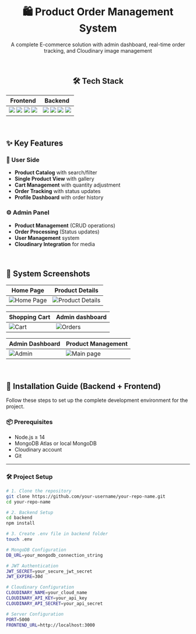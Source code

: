 <h1 align="center">🛍️ Product Order Management System</h1>
<p align="center">A complete E-commerce solution with admin dashboard, real-time order tracking, and Cloudinary image management</p>

<br />

<h2 align="center">🛠 Tech Stack</h2>

<div align="center">
  
| Frontend | Backend |
|----------|---------|
| <img src="https://img.shields.io/badge/Next.js-000000?style=for-the-badge&logo=nextdotjs"> <img src="https://img.shields.io/badge/React-61DAFB?style=for-the-badge&logo=react"> <img src="https://img.shields.io/badge/Redux_Toolkit-764ABC?style=for-the-badge&logo=redux"> <img src="https://img.shields.io/badge/Tailwind_CSS-06B6D4?style=for-the-badge&logo=tailwindcss"> | <img src="https://img.shields.io/badge/Node.js-339933?style=for-the-badge&logo=nodedotjs"> <img src="https://img.shields.io/badge/Express-000000?style=for-the-badge&logo=express"> <img src="https://img.shields.io/badge/MongoDB-47A248?style=for-the-badge&logo=mongodb"> <img src="https://img.shields.io/badge/Cloudinary-FF7B00?style=for-the-badge&logo=cloudinary"> |

</div>

<br />

## ✨ Key Features

### 🛒 User Side
- **Product Catalog** with search/filter
- **Single Product View** with gallery
- **Cart Management** with quantity adjustment
- **Order Tracking** with status updates
- **Profile Dashboard** with order history

### ⚙️ Admin Panel
- **Product Management** (CRUD operations)
- **Order Processing** (Status updates)
- **User Management** system
- **Cloudinary Integration** for media

<br />

## 📸 System Screenshots

<div align="center">

| Home Page | Product Details |
|-----------|-----------------|
| ![Home Page](https://github.com/user-attachments/assets/b5aa00ee-8e57-4ec8-9049-4c2ecee03b27) | ![Product Details](https://github.com/user-attachments/assets/b9b76aa3-4a65-40b5-9380-ed0f1ebb819f) |

| Shopping Cart | Admin dashboard |
|--------------|----------------|
| ![Cart](https://github.com/user-attachments/assets/d284f95b-ad57-40e1-ad08-12571cba6243) | ![Orders](https://github.com/user-attachments/assets/f81db0bd-bea8-43c7-81ce-67d7354a3c4d) |

| Admin Dashboard | Product Management |
|----------------|--------------------|
| ![Admin](https://github.com/user-attachments/assets/fa36c0e0-0bc3-42bc-b679-2beae5d7ed30) | ![Main page](https://github.com/user-attachments/assets/1cef4f42-9cd9-4f2f-b6fc-39343dd05b53) |

</div>

<br />

## 🚀 Installation Guide (Backend + Frontend)

Follow these steps to set up the complete development environment for the project.

### 📦 Prerequisites

- Node.js ≥ 14  
- MongoDB Atlas or local MongoDB  
- Cloudinary account  
- Git

---

### 🛠️ Project Setup

```bash
# 1. Clone the repository
git clone https://github.com/your-username/your-repo-name.git
cd your-repo-name

# 2. Backend Setup
cd backend
npm install

# 3. Create .env file in backend folder
touch .env

# MongoDB Configuration
DB_URL=your_mongodb_connection_string

# JWT Authentication
JWT_SECRET=your_secure_jwt_secret
JWT_EXPIRE=30d

# Cloudinary Configuration
CLOUDINARY_NAME=your_cloud_name
CLOUDINARY_API_KEY=your_api_key
CLOUDINARY_API_SECRET=your_api_secret

# Server Configuration
PORT=5000
FRONTEND_URL=http://localhost:3000

